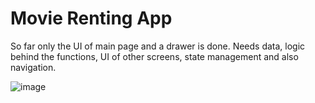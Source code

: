 # Movie Renting App

So far only the UI of main page and a drawer is done. Needs data, logic behind the functions, UI of other screens, state management and also navigation.

![image](https://github.com/piotrbahlaj/MovieRentingApp/assets/68299413/f6050476-7551-427a-aede-1315c108c911)
